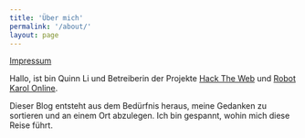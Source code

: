 ```yaml
---
title: 'Über mich'
permalink: '/about/'
layout: page
---
```


[Impressum](https://hack.arrrg.de/impressum)

Hallo, ist bin Quinn Li und Betreiberin der Projekte [Hack The Web](https://hack.arrrg.de/) und [Robot Karol Online](https://karol.arrrg.de/).

Dieser Blog entsteht aus dem Bedürfnis heraus, meine Gedanken zu sortieren und an einem Ort abzulegen. Ich bin gespannt, wohin mich diese Reise führt.
